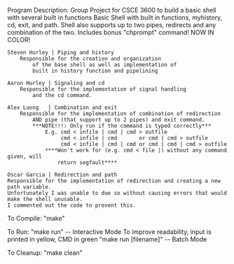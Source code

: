 Program Description:
    Group Project for CSCE 3600 to build a basic shell with several built in functions
    Basic Shell with built in functions, myhistory, cd, exit, and path.
    Shell also supports up to two pipes, redirects and any combination of the two.
    Includes bonus "chprompt" command! NOW IN COLOR!
        
    Steven Hurley | Piping and history
        Responsible for the creation and organization
            of the base shell as well as implementation of
            built in history function and pipelining
            
    Aaron Hurley | Signaling and cd
        Responsible for the implementation of signal handling
            and the cd command.
    
    Alex Luong   | Combination and exit
        Responsible for the implementation of combination of redirection
            AND pipe (that support up to 2 pipes) and exit command.
            ***NOTE!!!: Only run if the command is typed correctly*** 
                E.g. cmd < infile | cmd | cmd > outfile
                     cmd < infile | cmd       or cmd | cmd > outfile
                     cmd < infile | cmd | cmd or cmd | cmd | cmd > outfile
                ****Won't work for (e.g. cmd < file |) without any command given, will 
                    return segfault****
                     
    Oscar Garcia | Redirection and path
    Responsible for the implementation of redirection and creating a new path variable.
    Unfortunately I was unable to due so without causing errors that would make the shell unusable.
    I commented out the code to prevent this.
        
To Compile:
"make"

To Run:
"make run" -- Interactive Mode
		To improve readability, input is printed in yellow, CMD in green
"make run [filename]" -- Batch Mode

To Cleanup:
"make clean"
